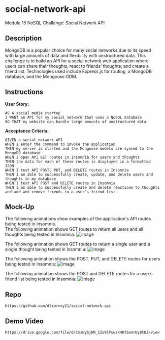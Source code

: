 # social-network-api
Module 18 NoSQL Challenge: Social Network API

## Description
MongoDB is a popular choice for many social networks due to its speed with large amounts of data and flexibility with unstructured data. 
This challenge is to build an API for a social network web application where users can share their thoughts, react to friends’ thoughts, and create a friend list. Technologies used include Express.js for routing, a MongoDB database, and the Mongoose ODM.

## Instructions
<b>User Story:</b><br />
```
AS A social media startup
I WANT an API for my social network that uses a NoSQL database
SO THAT my website can handle large amounts of unstructured data
```
<b>Acceptance Criteria:</b><br />
```
GIVEN a social network API
WHEN I enter the command to invoke the application
THEN my server is started and the Mongoose models are synced to the MongoDB database
WHEN I open API GET routes in Insomnia for users and thoughts
THEN the data for each of these routes is displayed in a formatted JSON
WHEN I test API POST, PUT, and DELETE routes in Insomnia
THEN I am able to successfully create, update, and delete users and thoughts in my database
WHEN I test API POST and DELETE routes in Insomnia
THEN I am able to successfully create and delete reactions to thoughts and add and remove friends to a user’s friend list
```
## Mock-Up
The following animations show examples of the application's API routes being tested in Insomnia. <br/>
The following animation shows GET routes to return all users and all thoughts being tested in Insomnia:
![image](https://user-images.githubusercontent.com/4752879/197038854-21f64e7e-89d3-479f-989d-0bbb581e69a2.png)

The following animation shows GET routes to return a single user and a single thought being tested in Insomnia:
![image](https://user-images.githubusercontent.com/4752879/197038900-f0d58a69-5092-489c-a880-58fa5ef2e8d3.png)

The following animation shows the POST, PUT, and DELETE routes for users being tested in Insomnia:
![image](https://user-images.githubusercontent.com/4752879/197038958-d4f29bf2-9dbf-40c9-994f-26e1a01806d4.png)

The following animation shows the POST and DELETE routes for a user’s friend list being tested in Insomnia:
![image](https://user-images.githubusercontent.com/4752879/197038992-eed7e2e1-a24d-4f9f-81f2-1e3d42c3765f.png)

## Repo
```
https://github.com/dtierney21/social-network-api
```
## Demo Video
```
https://drive.google.com/file/d/1msNySjWN_IZs9lPswzK4KT5mnrUyBtKZ/view
```
